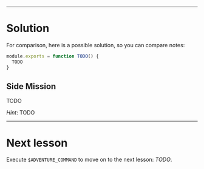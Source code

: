 ----

# Solution

For comparison, here is a possible solution, so you can compare notes:

```js
module.exports = function TODO() {
  TODO
}
```

## Side Mission

TODO

*Hint*: TODO

----

# Next lesson

Execute `$ADVENTURE_COMMAND` to move on to the next lesson: _TODO_.
